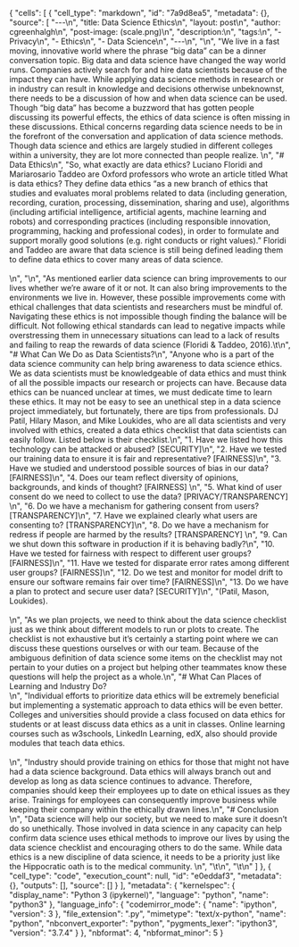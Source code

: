 {
 "cells": [
  {
   "cell_type": "markdown",
   "id": "7a9d8ea5",
   "metadata": {},
   "source": [
    "---\n",
    "title: Data Science Ethics\n",
    "layout: post\n",
    "author: cgreenhalgh\n",
    "post-image: (scale.png)\n",
    "description:\n",
    "tags:\n",
    "- Privacy\n",
    "- Ethics\n",
    "- Data Science\n",
    "---\n",
    "\n",
    "We live in a fast moving, innovative world where the phrase “big data” can be a dinner conversation topic. Big data and data science have changed the way world runs. Companies actively search for and hire data scientists because of the impact they can have. While applying data science methods in research or in industry can result in knowledge and decisions otherwise unbeknownst, there needs to be a discussion of how and when data science can be used. Though “big data” has become a buzzword that has gotten people discussing its powerful effects, the ethics of data science is often missing in these discussions. Ethical concerns regarding data science needs to be in the forefront of the conversation and application of data science methods. Though data science and ethics are largely studied in different colleges within a university, they are lot more connected than people realize. \n",
    "# Data Ethics\n",
    "So, what exactly are data ethics? Luciano Floridi and Mariarosario Taddeo are Oxford professors who wrote an article titled What is data ethics? <include link> They define data ethics “as a new branch of ethics that studies and evaluates moral problems related to data (including generation, recording, curation, processing, dissemination, sharing and use), algorithms (including artificial intelligence, artificial agents, machine learning and robots) and corresponding practices (including responsible innovation, programming, hacking and professional codes), in order to formulate and support morally good solutions (e.g. right conducts or right values).” Floridi and Taddeo are aware that data science is still being defined leading them to define data ethics to cover many areas of data science. <br> <br>\n",
    "<Insert DataScienceMap>\n",
    "As mentioned earlier data science can bring improvements to our lives whether we’re aware of it or not. It can also bring improvements to the environments we live in. However, these possible improvements come with ethical challenges that data scientists and researchers must be mindful of. Navigating these ethics is not impossible though finding the balance will be difficult. Not following ethical standards can lead to negative impacts while overstressing them in unnecessary situations can lead to a lack of results and failing to reap the rewards of data science (Floridi & Taddeo, 2016).\t\n",
    "# What Can We Do as Data Scientists?\n",
    "Anyone who is a part of the data science community can help bring awareness to data science ethics. We as data scientists must be knowledgeable of data ethics and must think of all the possible impacts our research or projects can have. Because data ethics can be nuanced unclear at times, we must dedicate time to learn these ethics. It may not be easy to see an unethical step in a data science project immediately, but fortunately, there are tips from professionals. DJ Patil, Hilary Mason, and Mike Loukides, who are all data scientists and very involved with ethics, created a data ethics checklist that data scientists can easily follow. Listed below is their checklist.\n",
    "1. Have we listed how this technology can be attacked or abused? [SECURITY]\n",
    "2. Have we tested our training data to ensure it is fair and representative? [FAIRNESS]\n",
    "3. Have we studied and understood possible sources of bias in our data? [FAIRNESS]\n",
    "4. Does our team reflect diversity of opinions, backgrounds, and kinds of thought? [FAIRNESS] \n",
    "5. What kind of user consent do we need to collect to use the data? [PRIVACY/TRANSPARENCY] \n",
    "6. Do we have a mechanism for gathering consent from users? [TRANSPARENCY]\n",
    "7. Have we explained clearly what users are consenting to? [TRANSPARENCY]\n",
    "8. Do we have a mechanism for redress if people are harmed by the results? [TRANSPARENCY] \n",
    "9. Can we shut down this software in production if it is behaving badly?\n",
    "10. Have we tested for fairness with respect to different user groups? [FAIRNESS]\n",
    "11. Have we tested for disparate error rates among different user groups? [FAIRNESS]\n",
    "12. Do we test and monitor for model drift to ensure our software remains fair over time? [FAIRNESS]\n",
    "13. Do we have a plan to protect and secure user data? [SECURITY]\n",
    "(Patil, Mason, Loukides). <br> <br>\n",
    "As we plan projects, we need to think about the data science checklist just as we think about different models to run or plots to create. The checklist is not exhaustive but it’s certainly a starting point where we can discuss these questions ourselves or with our team. Because of the ambiguous definition of data science some items on the checklist may not pertain to your duties on a project but helping other teammates know these questions will help the project as a whole.\n",
    "# What Can Places of Learning and Industry Do? <br> \n",
    "Individual efforts to prioritize data ethics will be extremely beneficial but implementing a systematic approach to data ethics will be even better. Colleges and universities should provide a class focused on data ethics for students or at least discuss data ethics as a unit in classes. Online learning courses such as w3schools, LinkedIn Learning, edX, also should provide modules that teach data ethics. <br> <br>\n",
    "Industry should provide training on ethics for those that might not have had a data science background. Data ethics will always branch out and develop as long as data science continues to advance. Therefore, companies should keep their employees up to date on ethical issues as they arise. Trainings for employees can consequently improve business while keeping their company within the ethically drawn lines.\n",
    "# Conclusion <br>\n",
    "Data science will help our society, but we need to make sure it doesn’t do so unethically. Those involved in data science in any capacity can help confirm data science uses ethical methods to improve our lives by using the data science checklist and encouraging others to do the same. While data ethics is a new discipline of data science, it needs to be a priority just like the Hippocratic oath is to the medical community. \n",
    "\t\n",
    "\t\n"
   ]
  },
  {
   "cell_type": "code",
   "execution_count": null,
   "id": "e0eddaf3",
   "metadata": {},
   "outputs": [],
   "source": []
  }
 ],
 "metadata": {
  "kernelspec": {
   "display_name": "Python 3 (ipykernel)",
   "language": "python",
   "name": "python3"
  },
  "language_info": {
   "codemirror_mode": {
    "name": "ipython",
    "version": 3
   },
   "file_extension": ".py",
   "mimetype": "text/x-python",
   "name": "python",
   "nbconvert_exporter": "python",
   "pygments_lexer": "ipython3",
   "version": "3.7.4"
  }
 },
 "nbformat": 4,
 "nbformat_minor": 5
}
